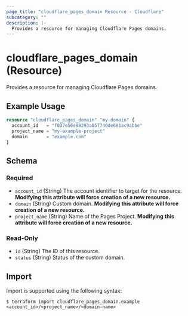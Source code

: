 ```yaml
---
page_title: "cloudflare_pages_domain Resource - Cloudflare"
subcategory: ""
description: |-
  Provides a resource for managing Cloudflare Pages domains.
---
```


# cloudflare_pages_domain (Resource)

Provides a resource for managing Cloudflare Pages domains.

## Example Usage

```terraform
resource "cloudflare_pages_domain" "my-domain" {
  account_id   = "f037e56e89293a057740de681ac9abbe"
  project_name = "my-example-project"
  domain       = "example.com"
}
```
<!-- schema generated by tfplugindocs -->
## Schema

### Required

- `account_id` (String) The account identifier to target for the resource. **Modifying this attribute will force creation of a new resource.**
- `domain` (String) Custom domain. **Modifying this attribute will force creation of a new resource.**
- `project_name` (String) Name of the Pages Project. **Modifying this attribute will force creation of a new resource.**

### Read-Only

- `id` (String) The ID of this resource.
- `status` (String) Status of the custom domain.

## Import

Import is supported using the following syntax:
```shell
$ terraform import cloudflare_pages_domain.example <account_id>/<project_name>/<domain-name>
```
